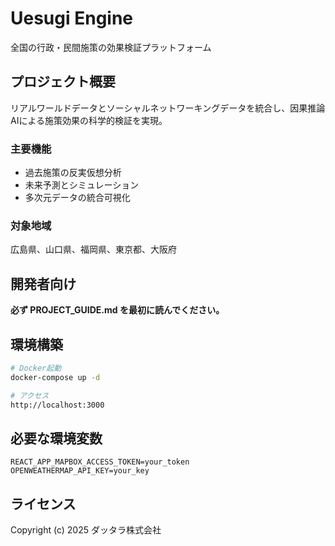 # Uesugi Engine

全国の行政・民間施策の効果検証プラットフォーム

## プロジェクト概要

リアルワールドデータとソーシャルネットワーキングデータを統合し、因果推論AIによる施策効果の科学的検証を実現。

### 主要機能
- 過去施策の反実仮想分析
- 未来予測とシミュレーション
- 多次元データの統合可視化

### 対象地域
広島県、山口県、福岡県、東京都、大阪府

## 開発者向け

**必ず PROJECT_GUIDE.md を最初に読んでください。**

## 環境構築

```bash
# Docker起動
docker-compose up -d

# アクセス
http://localhost:3000
```

## 必要な環境変数

```
REACT_APP_MAPBOX_ACCESS_TOKEN=your_token
OPENWEATHERMAP_API_KEY=your_key
```

## ライセンス

Copyright (c) 2025 ダッタラ株式会社